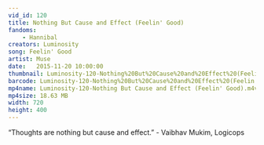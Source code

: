 ```yaml
---
vid_id: 120
title: Nothing But Cause and Effect (Feelin' Good)
fandoms:
    - Hannibal
creators: Luminosity
song: Feelin' Good
artist: Muse
date:   2015-11-20 10:00:00
thumbnail: Luminosity-120-Nothing%20But%20Cause%20and%20Effect%20(Feelin'%20Good).jpg
barcode: Luminosity-120-Nothing%20But%20Cause%20and%20Effect%20(Feelin'%20Good).png
mp4name: Luminosity-120-Nothing But Cause and Effect (Feelin' Good).m4v
mp4size: 18.63 MB
width: 720
height: 400
---
```


“Thoughts are nothing but cause and effect.”  -  Vaibhav Mukim, Logicops
  